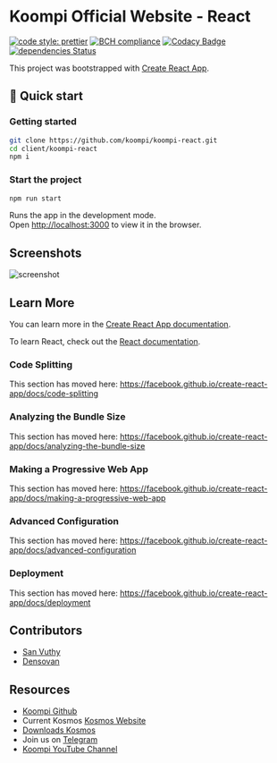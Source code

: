 # Koompi Official Website - React

[![code style: prettier](https://img.shields.io/badge/code_style-prettier-ff69b4.svg?style=flat-square)](https://github.com/prettier/prettier) [![BCH compliance](https://bettercodehub.com/edge/badge/cbun097/koompi-react?branch=master)](https://bettercodehub.com/) [![Codacy Badge](https://api.codacy.com/project/badge/Grade/7853e61bcd0c4eb3bbac8d63e152989b)](https://www.codacy.com/manual/cbun097/koompi-react?utm_source=github.com&utm_medium=referral&utm_content=cbun097/koompi-react&utm_campaign=Badge_Grade) [![dependencies Status](https://david-dm.org/cbun097/koompi-react/status.svg)](https://david-dm.org/cbun097/koompi-react)

This project was bootstrapped with [Create React App](https://github.com/facebook/create-react-app).

## 🚀 Quick start

### Getting started

```bash
git clone https://github.com/koompi/koompi-react.git
cd client/koompi-react
npm i
```

### Start the project

```bash
npm run start
```

Runs the app in the development mode.\
Open <http://localhost:3000> to view it in the browser.

## Screenshots

![screenshot](https://raw.githubusercontent.com/cbun097/koompi-react/linting/public/img/screenshot.png)

## Learn More

You can learn more in the [Create React App documentation](https://facebook.github.io/create-react-app/docs/getting-started).

To learn React, check out the [React documentation](https://reactjs.org/).

### Code Splitting

This section has moved here: <https://facebook.github.io/create-react-app/docs/code-splitting>

### Analyzing the Bundle Size

This section has moved here: <https://facebook.github.io/create-react-app/docs/analyzing-the-bundle-size>

### Making a Progressive Web App

This section has moved here: <https://facebook.github.io/create-react-app/docs/making-a-progressive-web-app>

### Advanced Configuration

This section has moved here: <https://facebook.github.io/create-react-app/docs/advanced-configuration>

### Deployment

This section has moved here: <https://facebook.github.io/create-react-app/docs/deployment>

## Contributors

- [San Vuthy](https://github.com/san-vuthy)
- [Densovan](https://github.com/Densovan)

## Resources

- [Koompi Github](https://github.com/Koompi)
- Current Kosmos [Kosmos Website](https://kosmos.kramaos.org/)
- [Downloads Kosmos](https://kosmos.kramaos.org/kosmos)
- Join us on [Telegram](t.me/koompi)
- [Koompi YouTube Channel](https://www.youtube.com/channel/UC_j4WMcUMt9QsUphFYAsQpg)

